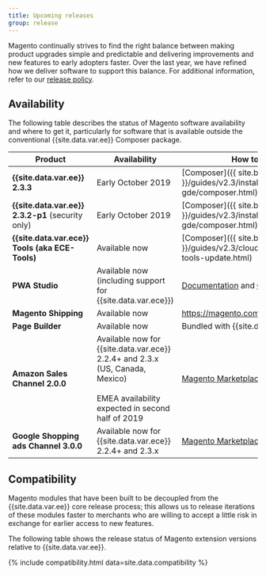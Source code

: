 ```yaml
---
title: Upcoming releases
group: release
---
```


Magento continually strives to find the right balance between making product upgrades simple and predictable and delivering improvements and new features to early adopters faster. Over the last year, we have refined how we deliver software to support this balance. For additional information, refer to our [release policy]({{site.baseurl}}/release/policy/).

## Availability

The following table describes the status of Magento software availability and where to get it, particularly for software that is available outside the conventional {{site.data.var.ee}} Composer package.

| Product                                           | Availability                                                                                                                           | How to get it                                                                                     |
|---------------------------------------------------|----------------------------------------------------------------------------------------------------------------------------------------|---------------------------------------------------------------------------------------------------|
| **{{site.data.var.ee}} 2.3.3**                    | Early October 2019                                                                                                      | [Composer]({{ site.baseurl }}/guides/v2.3/install-gde/composer.html)                              |
| **{{site.data.var.ee}} 2.3.2-p1** (security only) | Early October 2019                                                                                                      | [Composer]({{ site.baseurl }}/guides/v2.3/install-gde/composer.html)                              |
| **{{site.data.var.ece}} Tools (aka ECE-Tools)**   | Available now                                                                                                                          | [Composer]({{ site.baseurl }}/guides/v2.3/cloud/project/ece-tools-update.html)                    |
| **PWA Studio**                                    | Available now (including support for {{site.data.var.ece}})                                                                            | [Documentation](http://pwastudio.io) and [GitHub](https://github.com/magento-research/pwa-studio) |
| **Magento Shipping**                              | Available now                                                                                                                          | <https://magento.com/products/shipping>                                                           |
| **Page Builder**                                  | Available now                                                                                                                          | Bundled with {{site.data.var.ee}} 2.3.x                                                           |
| **Amazon Sales Channel 2.0.0**                    | Available now for {{site.data.var.ece}} 2.2.4+ and 2.3.x (US, Canada, Mexico)<br><br>EMEA availability expected in second half of 2019 | [Magento Marketplace](https://marketplace.magento.com/magento-module-amazon.html)                 |
| **Google Shopping ads Channel 3.0.0**             | Available now for {{site.data.var.ece}} 2.2.4+ and 2.3.x                                                                               | [Magento Marketplace](http://marketplace.magento.com/magento-google-shopping-ads.html)            |

## Compatibility

Magento modules that have been built to be decoupled from the {{site.data.var.ee}} core release process; this allows us to release iterations of these modules faster to merchants who are willing to accept a little risk in exchange for earlier access to new features.

The following table shows the release status of Magento extension versions relative to {{site.data.var.ee}}.

{% include compatibility.html data=site.data.compatibility %}
